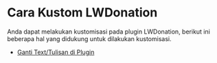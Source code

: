 # Cara Kustom LWDonation

Anda dapat melakukan kustomisasi pada plugin LWDonation,
berikut ini beberapa hal yang didukung untuk dilakukan kustomisasi.

- [Ganti Text/Tulisan di Plugin]( ../../lokuswp/kustomisasi/translasi.md)